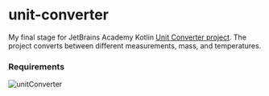 # unit-converter
My final stage for JetBrains Academy Kotlin [Unit Converter project](https://hyperskill.org/projects/70/stages/389/implement). The project converts between different measurements, mass, and temperatures.
### Requirements
![unitConverter](https://user-images.githubusercontent.com/64429863/84580513-9c32b780-ada5-11ea-83ce-f61fe32a9e19.jpg)
